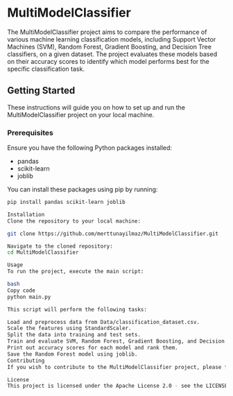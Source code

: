 # MultiModelClassifier

The MultiModelClassifier project aims to compare the performance of various machine learning classification models, including Support Vector Machines (SVM), Random Forest, Gradient Boosting, and Decision Tree classifiers, on a given dataset. The project evaluates these models based on their accuracy scores to identify which model performs best for the specific classification task.

## Getting Started

These instructions will guide you on how to set up and run the MultiModelClassifier project on your local machine.

### Prerequisites

Ensure you have the following Python packages installed:
- pandas
- scikit-learn
- joblib

You can install these packages using pip by running:

```bash
pip install pandas scikit-learn joblib

Installation
Clone the repository to your local machine:

git clone https://github.com/merttunayilmaz/MultiModelClassifier.git

Navigate to the cloned repository:
cd MultiModelClassifier

Usage
To run the project, execute the main script:

bash
Copy code
python main.py

This script will perform the following tasks:

Load and preprocess data from Data/classification_dataset.csv.
Scale the features using StandardScaler.
Split the data into training and test sets.
Train and evaluate SVM, Random Forest, Gradient Boosting, and Decision Tree models.
Print out accuracy scores for each model and rank them.
Save the Random Forest model using joblib.
Contributing
If you wish to contribute to the MultiModelClassifier project, please fork the repository and submit a pull request with your proposed changes.

License
This project is licensed under the Apache License 2.0 - see the LICENSE file for details.
